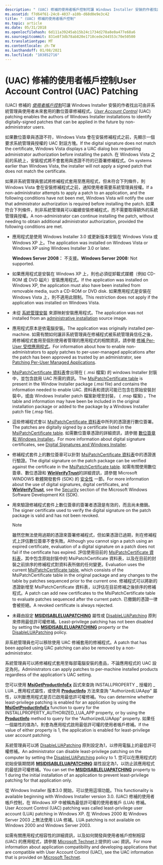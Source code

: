 ```yaml
---
description: " (UAC) 修補的使用者帳戶控制可讓 Windows Installer 安裝的作者找出可由非系統管理員使用者未來套用的數位簽章修補程式。"
ms.assetid: f7d64f61-24c8-4037-a10b-d68d0e9e3c42
title: " (UAC) 修補的使用者帳戶控制"
ms.topic: article
ms.date: 05/31/2018
ms.openlocfilehash: 6d111a39245ab15b24c1734d278a8e0a477e68a6
ms.sourcegitcommit: 831e8f3db78ab820e1710cede244553c70e50500
ms.translationtype: MT
ms.contentlocale: zh-TW
ms.lasthandoff: 01/08/2021
ms.locfileid: "103852716"
---
```

# <a name="user-account-control-uac-patching"></a><span data-ttu-id="793ed-103"> (UAC) 修補的使用者帳戶控制</span><span class="sxs-lookup"><span data-stu-id="793ed-103">User Account Control (UAC) Patching</span></span>

<span data-ttu-id="793ed-104"> (UAC) 修補的 [*使用者帳戶控制*](u-gly.md)可讓 Windows Installer 安裝的作者找出可由非系統管理員使用者未來套用的數位簽章修補程式。</span><span class="sxs-lookup"><span data-stu-id="793ed-104">[*User Account Control*](u-gly.md) (UAC) patching enables the authors of Windows Installer installations to identify digitally-signed patches that can be applied in the future by non-administrator users.</span></span>

<span data-ttu-id="793ed-105">如果數位簽章與憑證不符，Windows Vista 會在安裝修補程式之前，先顯示一個要求系統管理員授權的 UAC 對話方塊。</span><span class="sxs-lookup"><span data-stu-id="793ed-105">If the digital signature does not match the certificate, Windows Vista displays a UAC dialog box requesting administrator authorization before installing the patch.</span></span> <span data-ttu-id="793ed-106">在 Windows Vista 之前的系統上，安裝程式將不會套用與憑證不符的已簽署修補程式。</span><span class="sxs-lookup"><span data-stu-id="793ed-106">On systems earlier than Windows Vista, the installer will not apply a signed patch that does not match the certificate.</span></span>

<span data-ttu-id="793ed-107">如果非系統管理員嘗試將修補程式套用至應用程式，但未符合下列條件，則 Windows Vista 會在安裝修補程式之前，通知使用者需要系統管理員授權。</span><span class="sxs-lookup"><span data-stu-id="793ed-107">If a non-administrator attempts to apply a patch to an application, and the following conditions have not been met, Windows Vista will notify the user that administrator authorization is required before installing the patch.</span></span> <span data-ttu-id="793ed-108">如果符合下列條件，則非系統管理員可以繼續安裝修補程式，而不需要取得額外的系統管理員授權。</span><span class="sxs-lookup"><span data-stu-id="793ed-108">A non-administrator can continue installing the patch, without needing to obtain additional administrator authorization, provided the following conditions are met.</span></span>

-   <span data-ttu-id="793ed-109">應用程式是使用 Windows Installer 3.0 或更新版本安裝在 Windows Vista 或 Windows XP 上。</span><span class="sxs-lookup"><span data-stu-id="793ed-109">The application was installed on Windows Vista or Windows XP using Windows Installer 3.0 or later.</span></span>

    <span data-ttu-id="793ed-110">**Windows Server 2008：** 不支援。</span><span class="sxs-lookup"><span data-stu-id="793ed-110">**Windows Server 2008:** Not supported.</span></span>

-   <span data-ttu-id="793ed-111">如果應用程式是安裝在 Windows XP 上，則也必須從卸載式媒體（例如 CD-ROM 或 DVD 磁片）安裝應用程式。</span><span class="sxs-lookup"><span data-stu-id="793ed-111">If the application was installed on Windows XP, the application must also have been installed from removable media, such a CD-ROM or DVD disk.</span></span> <span data-ttu-id="793ed-112">如果應用程式是安裝在 Windows Vista 上，則不適用此限制。</span><span class="sxs-lookup"><span data-stu-id="793ed-112">This restriction does not apply if the application was installed on Windows Vista.</span></span>
-   <span data-ttu-id="793ed-113">未從 [系統管理安裝](administrative-installation.md) 來源映射安裝應用程式。</span><span class="sxs-lookup"><span data-stu-id="793ed-113">The application was not installed from an [administrative installation](administrative-installation.md) source image.</span></span>
-   <span data-ttu-id="793ed-114">應用程式原本是依電腦安裝。</span><span class="sxs-lookup"><span data-stu-id="793ed-114">The application was originally installed per-machine.</span></span> <span data-ttu-id="793ed-115">如需有關如何讓非系統管理員在修補程式被系統管理員信任之後，將修補程式套用至個別使用者管理的應用程式的相關資訊，請參閱 [修補 Per-User 受控應用程式](patching-per-user-managed-applications.md)。</span><span class="sxs-lookup"><span data-stu-id="793ed-115">For information about how to enable non-administrators to apply patches to per-user-managed applications after the patch has been approved as trusted by an administrator, see [Patching Per-User Managed Applications](patching-per-user-managed-applications.md).</span></span>
-   <span data-ttu-id="793ed-116">[MsiPatchCertificate 資料表](msipatchcertificate-table.md)會出現在 ( .msi 檔案) 的 windows Installer 封裝中，並包含啟用 UAC 所需的資訊。</span><span class="sxs-lookup"><span data-stu-id="793ed-116">The [MsiPatchCertificate table](msipatchcertificate-table.md) is present in the Window Installer package (.msi file) and contains the information needed to enable UAC.</span></span> <span data-ttu-id="793ed-117">資料表和資訊可能已包含在原始安裝封裝中，或由 Windows Installer patch 檔案新增至封裝， ( .msp 檔案) 。</span><span class="sxs-lookup"><span data-stu-id="793ed-117">The table and information may have been be included in the original installation package or added to the package by a Windows Installer patch file (.msp file).</span></span>
-   <span data-ttu-id="793ed-118">這些修補程式會以 [MsiPatchCertificate 資料表](msipatchcertificate-table.md)中所列的憑證進行數位簽署。</span><span class="sxs-lookup"><span data-stu-id="793ed-118">The patches are digitally signed by a certificate listed in the [MsiPatchCertificate table](msipatchcertificate-table.md).</span></span> <span data-ttu-id="793ed-119">如需數位簽章憑證的詳細資訊，請參閱 [數位簽章和 Windows Installer](digital-signatures-and-windows-installer.md)。</span><span class="sxs-lookup"><span data-stu-id="793ed-119">For more information about digital signature certificates, see [Digital Signatures and Windows Installer](digital-signatures-and-windows-installer.md).</span></span>
-   <span data-ttu-id="793ed-120">修補程式套件上的數位簽章可以針對 [MsiPatchCertificate 資料表](msipatchcertificate-table.md)中的憑證進行驗證。</span><span class="sxs-lookup"><span data-stu-id="793ed-120">The digital signature on the patch package can be verified against the certificate in the [MsiPatchCertificate table](msipatchcertificate-table.md).</span></span> <span data-ttu-id="793ed-121">如需有關使用數位簽章、數位憑證和 [**WinVerifyTrust**](/windows/win32/api/wintrust/nf-wintrust-winverifytrust)的詳細資訊，請參閱 Microsoft WINDOWS 軟體開發套件 (SDK) 的 [安全性](https://msdn.microsoft.com/library/cc527452.aspx) 一節。</span><span class="sxs-lookup"><span data-stu-id="793ed-121">For more information about the use of digital signatures, digital certificates, and [**WinVerifyTrust**](/windows/win32/api/wintrust/nf-wintrust-winverifytrust), see the [Security](https://msdn.microsoft.com/library/cc527452.aspx) section of the Microsoft Windows Software Development Kit (SDK).</span></span>
-   <span data-ttu-id="793ed-122">用來驗證修補程式套件上數位簽章的簽署者憑證是有效的，而且尚未撤銷。</span><span class="sxs-lookup"><span data-stu-id="793ed-122">The signer certificate used to verify the digital signature on the patch package is valid and has not been revoked.</span></span>
    > [!Note]  
    > <span data-ttu-id="793ed-123">雖然您無法使用過期的憑證來簽署修補程式，但如果憑證已過期，則在修補程式上評估數位簽章不會失敗。</span><span class="sxs-lookup"><span data-stu-id="793ed-123">Although you cannot sign a patch using an expired certificate, evaluation of a digital signature on a patch does not fail if the certificate has expired.</span></span> <span data-ttu-id="793ed-124">評估使用目前的 [MsiPatchCertificate 資料表](msipatchcertificate-table.md)，其中包含原始封裝中的 MsiPatchCertificate 資料表，以及在目前的封裝之前排序的修補程式對資料表所做的任何變更。</span><span class="sxs-lookup"><span data-stu-id="793ed-124">Evaluation uses the current [MsiPatchCertificate table](msipatchcertificate-table.md), which consists of the MsiPatchCertificate table in the original package and any changes to the table by patches sequenced prior to the current one.</span></span> <span data-ttu-id="793ed-125">修補程式可以將新的憑證新增至 MsiPatchCertificate 資料表，以評估在目前修補之後排序的修補程式。</span><span class="sxs-lookup"><span data-stu-id="793ed-125">A patch can add new certificates to the MsiPatchCertificate table to evaluate patches sequenced after the current patch.</span></span> <span data-ttu-id="793ed-126">已撤銷的憑證一律會被拒絕。</span><span class="sxs-lookup"><span data-stu-id="793ed-126">A revoked certificate is always rejected.</span></span>

     

-   <span data-ttu-id="793ed-127">未藉由設定 [**MSIDISABLELUAPATCHING**](msidisableluapatching.md) 屬性或 [DisableLUAPatching](disableluapatching.md) 原則來停用最低許可權修補。</span><span class="sxs-lookup"><span data-stu-id="793ed-127">Least-privilege patching has not been disabled by setting the [**MSIDISABLELUAPATCHING**](msidisableluapatching.md) property or the [DisableLUAPatching](disableluapatching.md) policy.</span></span>

<span data-ttu-id="793ed-128">非系統管理員也可以移除使用 UAC 修補套用的修補程式。</span><span class="sxs-lookup"><span data-stu-id="793ed-128">A patch that has been applied using UAC patching can also be removed by a non-administrator.</span></span>

<span data-ttu-id="793ed-129">系統管理員可以將修補程式套用至每部電腦安裝的產品，不論應用程式的 UAC 設定為何。</span><span class="sxs-lookup"><span data-stu-id="793ed-129">Administrators can apply patches to per-machine installed products regardless of the application's UAC setting.</span></span>

<span data-ttu-id="793ed-130">您可以使用 [**MsiGetProductInfoEx**](/windows/desktop/api/Msi/nf-msi-msigetproductinfoexa) 函式來查詢 INSTALLPROPERTY \_ 授權的 \_ LUA \_ 應用程式屬性，或使用 [**ProductInfo**](installer-productinfo.md) 方法來查詢 "AuthorizedLUAApp" 屬性，以判斷應用程式是否已啟用最低許可權修補。</span><span class="sxs-lookup"><span data-stu-id="793ed-130">You can determine whether least-privilege patching is enabled for an application by using the [**MsiGetProductInfoEx**](/windows/desktop/api/Msi/nf-msi-msigetproductinfoexa) function to query for the INSTALLPROPERTY\_AUTHORIZED\_LUA\_APP property, or by using the [**ProductInfo**](installer-productinfo.md) method to query for the "AuthorizedLUAApp" property.</span></span> <span data-ttu-id="793ed-131">如果任一個屬性的值為1，則會為應用程式啟用最低許可權的使用者帳戶修補。</span><span class="sxs-lookup"><span data-stu-id="793ed-131">If the value of either property is 1, the application is enabled for least-privilege user account patching.</span></span>

<span data-ttu-id="793ed-132">系統管理員可以將 [DisableLUAPatching](disableluapatching.md) 原則設定為1，以停用電腦上的最低許可權修補。</span><span class="sxs-lookup"><span data-stu-id="793ed-132">An administrator can disable least-privilege patching on the computer by setting the [DisableLUAPatching](disableluapatching.md) policy to 1.</span></span> <span data-ttu-id="793ed-133">您可以在應用程式的初始安裝期間將 [**MSIDISABLELUAPATCHING**](msidisableluapatching.md) 屬性設定為1，以防止該應用程式的最低許可權修補。</span><span class="sxs-lookup"><span data-stu-id="793ed-133">You can set the [**MSIDISABLELUAPATCHING**](msidisableluapatching.md) property to 1 during the initial installation of an application to prevent least-privilege patching for that application only.</span></span>

<span data-ttu-id="793ed-134">從 Windows Installer 版本3.0 開始，可以使用這項功能。</span><span class="sxs-lookup"><span data-stu-id="793ed-134">This functionality is available beginning with Windows Installer version 3.0.</span></span> <span data-ttu-id="793ed-135"> (UAC) 修補的使用者帳戶控制，在 Windows XP 中被稱為最低許可權的使用者帳戶 (LUA) 修補。</span><span class="sxs-lookup"><span data-stu-id="793ed-135">User Account Control (UAC) patching was called least-privilege user account (LUA) patching in Windows XP.</span></span> <span data-ttu-id="793ed-136">在 Windows 2000 和 Windows Server 2003 上無法使用 LUA 修補。</span><span class="sxs-lookup"><span data-stu-id="793ed-136">LUA patching is not available on Windows 2000 and Windows Server 2003.</span></span>

<span data-ttu-id="793ed-137">如需有關應用程式相容性的詳細資訊，以及如何開發與使用者帳戶控制相容 (UAC) 的應用程式，請參閱 [Microsoft Technet](/previous-versions/windows/it-pro/windows-server-2008-R2-and-2008/cc709691(v=ws.10))上提供的 uac 資訊。</span><span class="sxs-lookup"><span data-stu-id="793ed-137">For more information about application compatibility and developing applications that are compatible with User Account Control (UAC), see the UAC information that is provided on [Microsoft Technet](/previous-versions/windows/it-pro/windows-server-2008-R2-and-2008/cc709691(v=ws.10)).</span></span>

 

 

